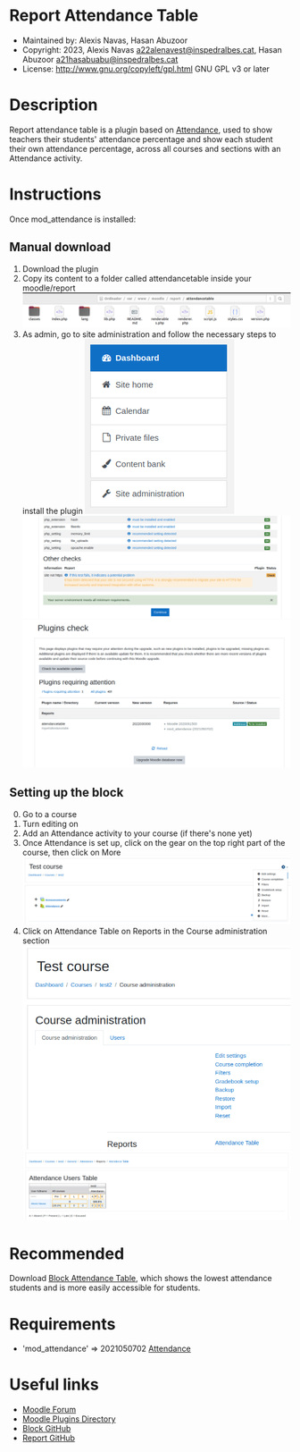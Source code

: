Report Attendance Table
=======================
* Maintained by: Alexis Navas,  Hasan Abuzoor
* Copyright: 2023, Alexis Navas <a22alenavest@inspedralbes.cat>, Hasan Abuzoor <a21hasabuabu@inspedralbes.cat>
* License: http://www.gnu.org/copyleft/gpl.html GNU GPL v3 or later


Description
===========
Report attendance table is a plugin based on [Attendance](https://moodle.org/plugins/mod_attendance), used to show teachers their students'
attendance percentage and show each student their own attendance percentage, across all courses and sections with an Attendance activity.

Instructions
===========
Once mod_attendance is installed:

Manual download
---------------
1. Download the plugin
2. Copy its content to a folder called attendancetable inside your moodle/report
![Folder screenshot](/screenshots/report_folder.png)
3. As admin, go to site administration and follow the necessary steps to install the plugin
![Sidebar](/screenshots/sidebar.png)
![Report upgrade 1](/screenshots/upgrade.png)
![Report upgrade 2](/screenshots/plugin_upgrade.png)

Setting up the block
--------------------
0. Go to a course
1. Turn editing on
2. Add an Attendance activity to your course (if there's none yet)
3. Once Attendance is set up, click on the gear on the top right part of the course, then click on More
![Course gear](/screenshots/report_access.png)
4. Click on Attendance Table on Reports in the Course administration section
![Admin page](/screenshots/course_admin.png)
![Report view](/screenshots/report_view.png)

Recommended
===========
Download [Block Attendance Table](https://github.com/inspedralbes/moodle-block_attendancetable), which shows the lowest attendance students
and is more easily accessible for students.

Requirements
============
* 'mod_attendance'          =>  2021050702 [Attendance](https://moodle.org/plugins/mod_attendance)

Useful links
============
* [Moodle Forum](https://moodle.org/mod/forum/index.php?id=5)
* [Moodle Plugins Directory](https://docs.moodle.org/dev/Main_Page)
* [Block GitHub](https://github.com/inspedralbes/moodle-block_attendancetable)
* [Report GitHub](https://github.com/inspedralbes/moodle-report_attendancetable)